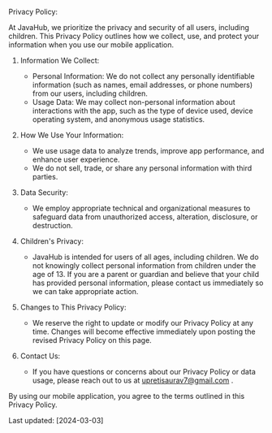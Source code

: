 Privacy Policy:

At JavaHub, we prioritize the privacy and security of all users, including children. This Privacy Policy outlines how we collect, use, and protect your information when you use our mobile application.

1. Information We Collect:
   - Personal Information: We do not collect any personally identifiable information (such as names, email addresses, or phone numbers) from our users, including children.
   - Usage Data: We may collect non-personal information about interactions with the app, such as the type of device used, device operating system, and anonymous usage statistics.

2. How We Use Your Information:
   - We use usage data to analyze trends, improve app performance, and enhance user experience.
   - We do not sell, trade, or share any personal information with third parties.

3. Data Security:
   - We employ appropriate technical and organizational measures to safeguard data from unauthorized access, alteration, disclosure, or destruction.

4. Children's Privacy:
   - JavaHub is intended for users of all ages, including children. We do not knowingly collect personal information from children under the age of 13. If you are a parent or guardian and believe that your child has provided personal information, please contact us immediately so we can take appropriate action.

5. Changes to This Privacy Policy:
   - We reserve the right to update or modify our Privacy Policy at any time. Changes will become effective immediately upon posting the revised Privacy Policy on this page.

6. Contact Us:
   - If you have questions or concerns about our Privacy Policy or data usage, please reach out to us at upretisaurav7@gmail.com .

By using our mobile application, you agree to the terms outlined in this Privacy Policy.

Last updated: [2024-03-03]
